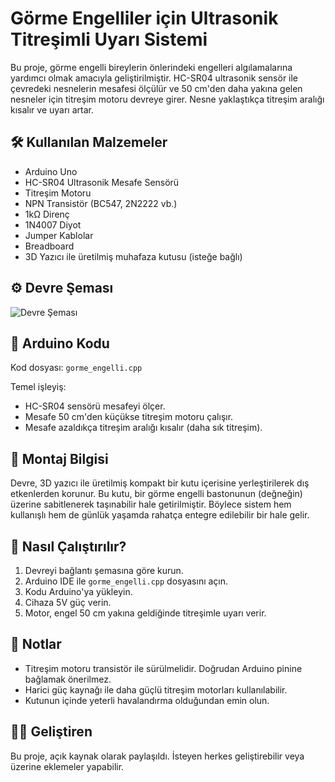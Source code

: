 # Görme Engelliler için Ultrasonik Titreşimli Uyarı Sistemi

Bu proje, görme engelli bireylerin önlerindeki engelleri algılamalarına yardımcı olmak amacıyla geliştirilmiştir. HC-SR04 ultrasonik sensör ile çevredeki nesnelerin mesafesi ölçülür ve 50 cm'den daha yakına gelen nesneler için titreşim motoru devreye girer. Nesne yaklaştıkça titreşim aralığı kısalır ve uyarı artar.

## 🛠 Kullanılan Malzemeler
- Arduino Uno
- HC-SR04 Ultrasonik Mesafe Sensörü
- Titreşim Motoru
- NPN Transistör (BC547, 2N2222 vb.)
- 1kΩ Direnç
- 1N4007 Diyot
- Jumper Kablolar
- Breadboard
- 3D Yazıcı ile üretilmiş muhafaza kutusu (isteğe bağlı)

## ⚙️ Devre Şeması

![Devre Şeması](devre_semasi.png)

## 💾 Arduino Kodu

Kod dosyası: `gorme_engelli.cpp`

Temel işleyiş:
- HC-SR04 sensörü mesafeyi ölçer.
- Mesafe 50 cm'den küçükse titreşim motoru çalışır.
- Mesafe azaldıkça titreşim aralığı kısalır (daha sık titreşim).

## 🔩 Montaj Bilgisi

Devre, 3D yazıcı ile üretilmiş kompakt bir kutu içerisine yerleştirilerek dış etkenlerden korunur. Bu kutu, bir görme engelli bastonunun (değneğin) üzerine sabitlenerek taşınabilir hale getirilmiştir. Böylece sistem hem kullanışlı hem de günlük yaşamda rahatça entegre edilebilir bir hale gelir.

## 🚀 Nasıl Çalıştırılır?
1. Devreyi bağlantı şemasına göre kurun.
2. Arduino IDE ile `gorme_engelli.cpp` dosyasını açın.
3. Kodu Arduino'ya yükleyin.
4. Cihaza 5V güç verin.
5. Motor, engel 50 cm yakına geldiğinde titreşimle uyarı verir.

## 📌 Notlar
- Titreşim motoru transistör ile sürülmelidir. Doğrudan Arduino pinine bağlamak önerilmez.
- Harici güç kaynağı ile daha güçlü titreşim motorları kullanılabilir.
- Kutunun içinde yeterli havalandırma olduğundan emin olun.

## 🧑‍💻 Geliştiren
Bu proje, açık kaynak olarak paylaşıldı. İsteyen herkes geliştirebilir veya üzerine eklemeler yapabilir.
